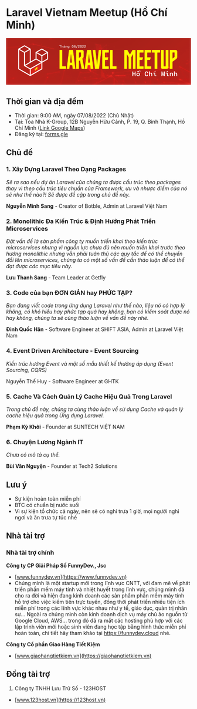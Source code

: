 # Laravel Vietnam Meetup (Hồ Chí Minh)

![](images/07082022_hcm_01.png)

## Thời gian và địa đểm

- Thời gian: 9:00 AM, ngày 07/08/2022 (Chủ Nhật)
- Tại: Tòa Nhà K-Group, 12B Nguyễn Hữu Cảnh, P. 19, Q. Bình Thạnh, Hồ Chí Minh ([Link Google Maps](https://goo.gl/maps/8YKYzPNKYK3TsDdZ6))
- Đăng ký tại: [forms.gle](https://forms.gle/CMv84KBG9D6zXniu5)

## Chủ đề

### 1. Xây Dựng Laravel Theo Dạng Packages

_Sẽ ra sao nếu dự án Laravel của chúng ta được cấu trúc theo packages thay vì theo cấu trúc tiêu chuẩn của Framework, ưu và nhược điểm của nó sẽ như thế nào?! Sẽ được đề cập trong chủ đề này._

**Nguyễn Minh Sang** - Creator of Botble, Admin at Laravel Việt Nam

### 2. Monolithic Đa Kiến Trúc & Định Hướng Phát Triển Microservices

_Đặt vấn đề là sản phẩm công ty muốn triển khai theo kiến trúc microservices nhưng vì nguồn lực chưa đủ nên muốn triển khai trước theo hướng monolithic nhưng vẫn phải tuân thủ các quy tắc để có thể chuyển đổi lên microservices, chúng ta có một số vấn đề cần thảo luận để có thể đạt được các mục tiêu này._

**Lưu Thanh Sang** - Team Leader at Getfly

### 3. Code của bạn ĐƠN GIẢN hay PHỨC TẠP?

_Bạn đang viết code trong ứng dụng Laravel như thế nào, liệu nó có hợp lý không, có khó hiểu hay phức tạp quá hay không, bạn có kiểm soát được nó hay không, chúng ta sẽ cùng thảo luận về vấn đề này nhé._

**Đinh Quốc Hân** - Software Engineer at SHIFT ASIA, Admin at Laravel Việt Nam

### 4. Event Driven Architecture - Event Sourcing

_Kiến trúc hướng Event và một số mẫu thiết kế thường áp dụng (Event Sourcing, CQRS)_

Nguyễn Thế Huy - Software Engineer at GHTK

### 5. Cache Và Cách Quản Lý Cache Hiệu Quả Trong Laravel

_Trong chủ đề này, chúng ta cùng thảo luận về sử dụng Cache và quản lý cache hiệu quả trong Ứng dụng Laravel._

**Phạm Kỳ Khôi** - Founder at SUNTECH VIỆT NAM

### 6. Chuyện Lương Ngành IT

_Chưa có mô tả cụ thể._

**Bùi Văn Nguyện** - Founder at Tech2 Solutions

## Lưu ý

- Sự kiện hoàn toàn miễn phí
- BTC có chuẩn bị nước suối
- Vì sự kiện tổ chức cả ngày, nên sẽ có nghỉ trưa 1 giờ, mọi người nghỉ ngơi và ăn trưa tự túc nhé

## Nhà tài trợ

### Nhà tài trợ chính

**Công ty CP Giải Pháp Số FunnyDev., Jsc**

- [www.funnydev.vn](https://www.funnydev.vn)
- Chúng mình là một startup mới trong lĩnh vực CNTT, với đam mê về phát triển phần mềm máy tính và nhiệt huyết trong lĩnh vực, chúng mình đã cho ra đời và hiện đang kinh doanh các sản phẩm phần mềm máy tính hỗ trợ cho việc kiếm tiền trực tuyến, đồng thời phát triển nhiều tiện ích miễn phí trong các lĩnh vực khác nhau như y tế, giáo dục, quản trị nhân sự... Ngoài ra chúng mình còn kinh doanh dịch vụ máy chủ ảo nguồn từ Google Cloud, AWS... trong đó đã ra mắt các hosting phù hợp với các lập trình viên mới hoặc sinh viên đang học tập bằng hình thức miễn phí hoàn toàn, chi tiết hãy tham khảo tại https://funnydev.cloud nhé.


**Công ty Cổ phần Giao Hàng Tiết Kiệm**

- [www.giaohangtietkiem.vn](https://giaohangtietkiem.vn)

## Đồng tài trợ

1. Công ty TNHH Lưu Trữ Số - 123HOST
- [www.123host.vn](https://123host.vn)
